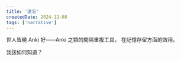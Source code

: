 ```yaml
---
title: '遺忘'
createdDate: 2024-12-08
tags: ['narrative']
---
```


世人皆曉 Anki 好⸺Anki 之類的間隔重複工具，
在記憶存留方面的效用。

我該如何知道？
